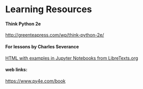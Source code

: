 # Learning Resources

#### Think Python 2e 
http://greenteapress.com/wp/think-python-2e/

#### For lessons by Charles Severance 
[HTML with examples in Jupyter Notebooks from LibreTexts.org](https://eng.libretexts.org/Textbook_Maps/Computer_Science/Map%3A_Python_for_Everybody_(Severance))

#### web links:
https://www.py4e.com/book
